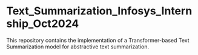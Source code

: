 # Text_Summarization_Infosys_Internship_Oct2024
This repository contains the implementation of a Transformer-based Text Summarization model for abstractive text summarization.
